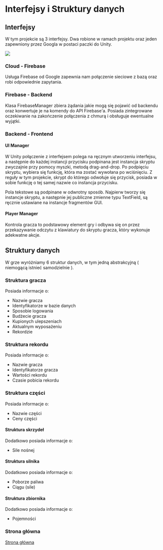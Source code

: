 # **Interfejsy i Struktury danych**

## Interfejsy

W tym projekcie są 3 interfejsy. Dwa robione w ramach projektu oraz jeden zapewniony przez Googla w postaci paczki do Unity.

![](RackMultipart20220103-4-1w5m8op_html_ccb1f3603ed39d3b.png)

### Cloud - Firebase

Usługa Firebase od Google zapewnia nam połączenie sieciowe z bazą oraz robi odpowiednie zapytania.

### Firebase - Backend

Klasa FirebaseManager zbiera żądania jakie mogą się pojawić od backendu oraz konwertuje je na komendy do API Firebase&#39;a. Posiada zintegrowane oczekiwanie na zakończenie połączenia z chmurą i obsługuje ewentualne wyjątki.

### Backend - Frontend

#### UI Manager

W Unity połączenie z interfejsem polega na ręcznym utworzeniu interfejsu, a następnie do każdej instancji przycisku podpinana jest instancja skryptu zwyczajnie przy pomocy myszki, metodą drag-and-drop. Po podpięciu skryptu, wybiera się funkcję, która ma zostać wywołana po wciśnięciu. Z reguły w tym projekcie, skrypt do którego odwołuje się przycisk, posiada w sobie funkcję o tej samej nazwie co instancja przycisku.

Pola tekstowe są podpinane w odwrotny sposób. Najpierw tworzy się instancje skryptu, a następnie jej publiczne zmienne typu TextField, są ręcznie ustawiane na instancje fragmentów GUI.

#### Player Manager

Kontrola gracza to podstawowy element gry i odbywa się on przez przekazywanie odczytu z klawiatury do skryptu gracza, który wykonuje adekwatne akcje.

## Struktury danych

W grze wyróżniamy 6 struktur danych, w tym jedną abstrakcyjną ( niemogącą istnieć samodzielnie ).

### Struktura gracza

Posiada informacje o:

- Nazwie gracza
- Identyfikatorze w bazie danych
- Sposobie logowania
- Budżecie gracza
- Kupionych ulepszeniach
- Aktualnym wyposażeniu
- Rekordzie

### Struktura rekordu

Posiada informacje o:

- Nazwie gracza
- Identyfikatorze gracza
- Wartości rekordu
- Czasie pobicia rekordu

### Struktura części

Posiada informacje o:

- Nazwie części
- Ceny części

#### Struktura skrzydeł

Dodatkowo posiada informacje o:

- Sile nośnej

#### Struktura silnika

Dodatkowo posiada informacje o:

- Poborze paliwa
- Ciągu (sile)

#### Struktura zbiornika

Dodatkowo posiada informacje o:
- Pojemności

### Strona główna
[Strona główna](README.md)